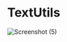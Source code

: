 # TextUtils
![Screenshot (5)](https://github.com/srisaigembali/TextUtils/assets/70004293/47add415-9654-487f-972e-26fb71fcac18)
